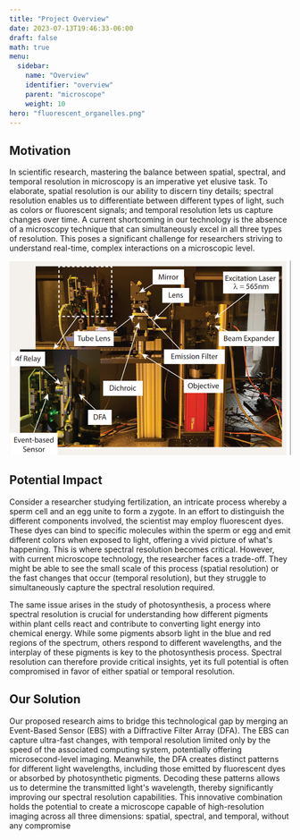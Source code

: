```yaml
---
title: "Project Overview"
date: 2023-07-13T19:46:33-06:00
draft: false
math: true
menu:
  sidebar:
    name: "Overview"
    identifier: "overview"
    parent: "microscope"
    weight: 10
hero: "fluorescent_organelles.png"
---
```


## Motivation

In scientific research, mastering the balance between spatial, spectral, and temporal resolution in microscopy is an imperative yet elusive task. To elaborate, spatial resolution is our ability to discern tiny details; spectral resolution enables us to differentiate between different types of light, such as colors or fluorescent signals; and temporal resolution lets us capture changes over time. A current shortcoming in our technology is the absence of a microscopy technique that can simultaneously excel in all three types of resolution. This poses a significant challenge for researchers striving to understand real-time, complex interactions on a microscopic level.

<div class="right">
  <img src="setup.png" alt="setup" width="600" />
</div>

## Potential Impact

Consider a researcher studying fertilization, an intricate process whereby a sperm cell and an egg unite to form a zygote. In an effort to distinguish the different components involved, the scientist may employ fluorescent dyes. These dyes can bind to specific molecules within the sperm or egg and emit different colors when exposed to light, offering a vivid picture of what's happening. This is where spectral resolution becomes critical. However, with current microscope technology, the researcher faces a trade-off. They might be able to see the small scale of this process (spatial resolution) or the fast changes that occur (temporal resolution), but they struggle to simultaneously capture the spectral resolution required.

The same issue arises in the study of photosynthesis, a process where spectral resolution is crucial for understanding how different pigments within plant cells react and contribute to converting light energy into chemical energy. While some pigments absorb light in the blue and red regions of the spectrum, others respond to different wavelengths, and the interplay of these pigments is key to the photosynthesis process. Spectral resolution can therefore provide critical insights, yet its full potential is often compromised in favor of either spatial or temporal resolution.

## Our Solution

Our proposed research aims to bridge this technological gap by merging an Event-Based Sensor (EBS) with a Diffractive Filter Array (DFA). The EBS can capture ultra-fast changes, with temporal resolution limited only by the speed of the associated computing system, potentially offering microsecond-level imaging. Meanwhile, the DFA creates distinct patterns for different light wavelengths, including those emitted by fluorescent dyes or absorbed by photosynthetic pigments. Decoding these patterns allows us to determine the transmitted light's wavelength, thereby significantly improving our spectral resolution capabilities.
This innovative combination holds the potential to create a microscope capable of high-resolution imaging across all three dimensions: spatial, spectral, and temporal, without any compromise
